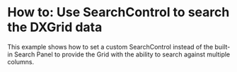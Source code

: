 # How to: Use SearchControl to search the DXGrid data


<p>This example shows how to set a custom SearchControl instead of the built-in Search Panel to provide the Grid with the ability to search against multiple columns.</p>

<br/>


